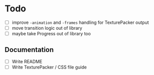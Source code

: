 # Todo

- [ ] improve `-animation` and `-frames` handling for TexturePacker output
- [ ] move transition logic out of library
- [ ] maybe take Progress out of library too

## Documentation

- [ ] Write README
- [ ] Write TexturePacker / CSS file guide

